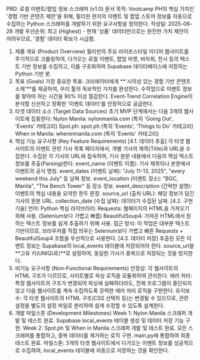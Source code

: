 PRD: 로컬 이벤트/팝업 정보 스크래퍼 (v1.0)
문서 목적: Vootcamp PH의 핵심 가치인 '경험 기반 콘텐츠 제안'을 위해, 필리핀 현지의 이벤트 및 팝업 스토어 정보를 자동으로 수집하는 Python 스크래퍼를 개발하기 위한 요구사항을 정의한다.
작성일: 2025-06-28
개발 우선순위: 최고 (Highest) - 현재 '상품' 데이터만으로는 완전한 가치 제안이 어려우므로, '경험' 데이터 확보가 시급함.
1. 제품 개요 (Product Overview)
필리핀의 주요 라이프스타일 미디어 웹사이트를 주기적으로 크롤링하여, 다가오는 로컬 이벤트, 팝업 마켓, 바자회, 전시 등의 텍스트 기반 정보를 수집하고, 이를 구조화하여 Supabase 데이터베이스에 저장하는 Python 기반 봇.
2. 목표 (Goals)
가장 중요한 목표: 크리에이터에게 **'시의성 있는 경험 기반 콘텐츠 소재'**를 제공하여, 우리 툴의 독보적인 가치를 완성한다.
수작업으로 이벤트 정보를 찾아야 하는 시간을 90% 이상 절감한다.
Event-Trend Correlation Engine이 분석할 신선하고 정확한 '이벤트 데이터'를 안정적으로 공급한다.
3. 타겟 데이터 소스 (Target Data Sources)
초기 MVP 단계에서는 다음 3개의 웹사이트에 집중한다:
Nylon Manila: nylonmanila.com (특히 'Going Out', 'Events' 카테고리)
Spot.ph: spot.ph (특히 'Events', 'Things to Do' 카테고리)
When in Manila: wheninmanila.com (특히 'Events' 카테고리)
4. 핵심 기능 요구사항 (Key Feature Requirements)
[4.1. 데이터 추출]
각 타겟 웹사이트의 이벤트 관련 기사 목록 페이지에서, 개별 기사의 제목(Title)과 URL을 수집한다.
수집된 각 기사의 URL에 접속하여, 기사 본문 내용에서 다음의 핵심 텍스트 정보를 추출(Parsing)한다.
event_name (이벤트 이름): 기사 제목이나 본문에서 이벤트의 공식 명칭.
event_dates (이벤트 날짜): "July 11-13, 2025", "every weekend this July" 등 날짜 정보.
event_location (이벤트 장소): "BGC, Manila", "The Bench Tower" 등 장소 정보.
event_description (간략한 설명): 이벤트의 핵심 내용을 요약한 한두 문장.
source_url (출처 URL): 해당 정보가 담긴 기사의 원본 URL.
collection_date (수집 날짜): 데이터가 수집된 날짜.
[4.2. 구현 기술]
언어: Python
핵심 라이브러리:
Requests: 웹페이지의 HTML을 가져오기 위해 사용. (Selenium보다 가볍고 빠름)
BeautifulSoup4: 가져온 HTML에서 원하는 텍스트 정보를 쉽게 추출하기 위해 사용.
접근 방식: 이 작업은 대부분 텍스트 기반이므로, 브라우저를 직접 띄우는 Selenium보다 가볍고 빠른 Requests + BeautifulSoup4 조합을 우선적으로 사용한다.
[4.3. 데이터 저장]
추출된 모든 이벤트 정보는 Supabase의 local_events 테이블에 저장되어야 한다.
source_url을 **고유 키(UNIQUE)**로 설정하여, 동일한 기사가 중복으로 저장되는 것을 방지한다.
5. 비기능 요구사항 (Non-Functional Requirements)
안정성: 각 웹사이트의 HTML 구조가 다르므로, 사이트별로 파싱 로직을 모듈화하여 관리한다.
에러 처리: 특정 웹사이트의 구조가 변경되어 파싱에 실패하더라도, 전체 프로그램이 중단되지 않고 다음 웹사이트를 계속 수집하도록 강력한 에러 처리 로직을 구현한다.
유지보수: 각 타겟 웹사이트의 HTML 구조(CSS 선택자 등)는 변경될 수 있으므로, 관련 설정을 별도의 설정 파일로 분리하여 쉽게 수정할 수 있도록 설계한다.
6. 개발 마일스톤 (Development Milestones)
Week 1:
Nylon Manila 스크래퍼 개발 및 테스트 완료.
Supabase local_events 테이블 생성 및 데이터 저장 기능 구현.
Week 2:
Spot.ph 및 When in Manila 스크래퍼 개발 및 테스트 완료.
모든 스크래퍼를 통합하고, 중복 데이터를 제거하는 로직 구현.
main.py에 통합하여 최종 테스트 완료.
마일스톤: 3개의 타겟 웹사이트에서 다가오는 이벤트 정보를 성공적으로 수집하여, local_events 테이블에 자동으로 저장하는 것을 확인한다.
